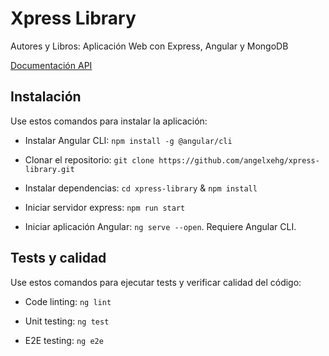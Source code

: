 # Xpress Library

Autores y Libros: Aplicación Web con Express, Angular y MongoDB

[Documentación API](https://angelxehg.github.io/xpress-library-api/)

## Instalación

Use estos comandos para instalar la aplicación:

- Instalar Angular CLI: `npm install -g @angular/cli`

- Clonar el repositorio: `git clone https://github.com/angelxehg/xpress-library.git`

- Instalar dependencias: `cd xpress-library` & `npm install`

- Iniciar servidor express: `npm run start`

- Iniciar aplicación Angular: `ng serve --open`. Requiere Angular CLI.

## Tests y calidad

Use estos comandos para ejecutar tests y verificar calidad del código:

- Code linting: `ng lint`

- Unit testing: `ng test`

- E2E testing: `ng e2e`
